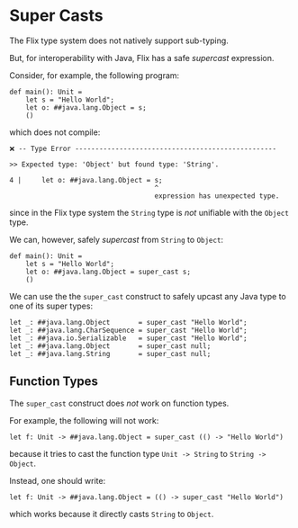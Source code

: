 # Super Casts

The Flix type system does not natively support sub-typing. 

But, for interoperability with Java, Flix has a safe _supercast_ expression.

Consider, for example, the following program:

```flix
def main(): Unit =
    let s = "Hello World";
    let o: ##java.lang.Object = s;
    ()
```

which does not compile:

```
❌ -- Type Error --------------------------------------------------

>> Expected type: 'Object' but found type: 'String'.

4 |     let o: ##java.lang.Object = s;
                                    ^
                                    expression has unexpected type.
```

since in the Flix type system the `String` type is _not_ unifiable with the
`Object` type.

We can, however, safely _supercast_ from `String` to `Object`:

```flix
def main(): Unit =
    let s = "Hello World";
    let o: ##java.lang.Object = super_cast s;
    ()
```

We can use the the `super_cast` construct to safely upcast any Java type to one
of its super types:

```flix
let _: ##java.lang.Object       = super_cast "Hello World";
let _: ##java.lang.CharSequence = super_cast "Hello World";
let _: ##java.io.Serializable   = super_cast "Hello World";
let _: ##java.lang.Object       = super_cast null;
let _: ##java.lang.String       = super_cast null;
```
## Function Types

The `super_cast` construct does _not_ work on function types.

For example, the following will not work:

```flix
let f: Unit -> ##java.lang.Object = super_cast (() -> "Hello World")
```

because it tries to cast the function type `Unit -> String` to `String ->
Object`.

Instead, one should write:

```flix
let f: Unit -> ##java.lang.Object = (() -> super_cast "Hello World")
```

which works because it directly casts `String` to `Object`.
